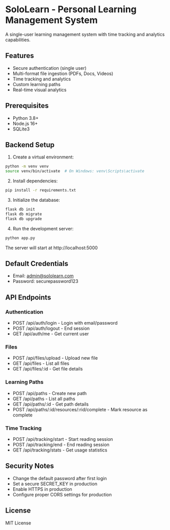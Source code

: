 # SoloLearn - Personal Learning Management System

A single-user learning management system with time tracking and analytics capabilities.

## Features

- Secure authentication (single user)
- Multi-format file ingestion (PDFs, Docs, Videos)
- Time tracking and analytics
- Custom learning paths
- Real-time visual analytics

## Prerequisites

- Python 3.8+
- Node.js 16+
- SQLite3

## Backend Setup

1. Create a virtual environment:
```bash
python -m venv venv
source venv/bin/activate  # On Windows: venv\Scripts\activate
```

2. Install dependencies:
```bash
pip install -r requirements.txt
```

3. Initialize the database:
```bash
flask db init
flask db migrate
flask db upgrade
```

4. Run the development server:
```bash
python app.py
```

The server will start at http://localhost:5000

## Default Credentials

- Email: admin@sololearn.com
- Password: securepassword123

## API Endpoints

### Authentication
- POST /api/auth/login - Login with email/password
- POST /api/auth/logout - End session
- GET /api/auth/me - Get current user

### Files
- POST /api/files/upload - Upload new file
- GET /api/files - List all files
- GET /api/files/:id - Get file details

### Learning Paths
- POST /api/paths - Create new path
- GET /api/paths - List all paths
- GET /api/paths/:id - Get path details
- POST /api/paths/:id/resources/:rid/complete - Mark resource as complete

### Time Tracking
- POST /api/tracking/start - Start reading session
- POST /api/tracking/end - End reading session
- GET /api/tracking/stats - Get usage statistics

## Security Notes

- Change the default password after first login
- Set a secure SECRET_KEY in production
- Enable HTTPS in production
- Configure proper CORS settings for production

## License

MIT License 
